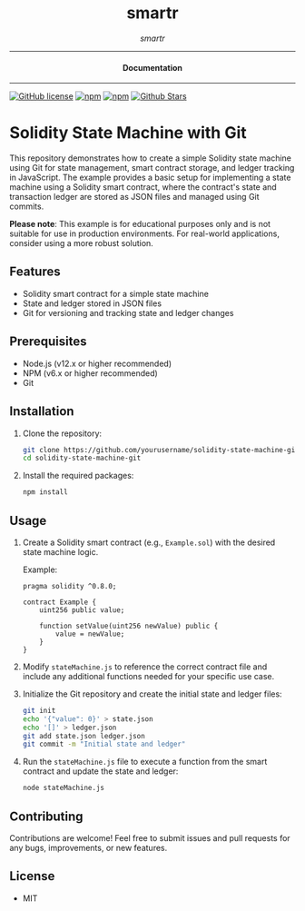 

<div align="center">  
  <h1>smartr</h1>
</div>

<div align="center">  
<i>smartr</i>
</div>

---

<div align="center">
<h4>Documentation</h4>
</div>

---

[![GitHub license](https://img.shields.io/badge/license-MIT-blue.svg)](https://github.com/nostrapps/smartr/blob/gh-pages/LICENSE)
[![npm](https://img.shields.io/npm/v/smartr)](https://npmjs.com/package/smartr)
[![npm](https://img.shields.io/npm/dw/smartr.svg)](https://npmjs.com/package/smartr)
[![Github Stars](https://img.shields.io/github/stars/nostrapps/smartr.svg)](https://github.com/nostrapps/smartr/)

# Solidity State Machine with Git

This repository demonstrates how to create a simple Solidity state machine using Git for state management, smart contract storage, and ledger tracking in JavaScript. The example provides a basic setup for implementing a state machine using a Solidity smart contract, where the contract's state and transaction ledger are stored as JSON files and managed using Git commits.

**Please note**: This example is for educational purposes only and is not suitable for use in production environments. For real-world applications, consider using a more robust solution.

## Features

- Solidity smart contract for a simple state machine
- State and ledger stored in JSON files
- Git for versioning and tracking state and ledger changes

## Prerequisites

- Node.js (v12.x or higher recommended)
- NPM (v6.x or higher recommended)
- Git

## Installation

1. Clone the repository:

   ```bash
   git clone https://github.com/yourusername/solidity-state-machine-git.git
   cd solidity-state-machine-git
   ```

2. Install the required packages:

   ```bash
   npm install
   ```

## Usage

1. Create a Solidity smart contract (e.g., `Example.sol`) with the desired state machine logic.

   Example:

   ```solidity
   pragma solidity ^0.8.0;

   contract Example {
       uint256 public value;

       function setValue(uint256 newValue) public {
           value = newValue;
       }
   }
   ```

2. Modify `stateMachine.js` to reference the correct contract file and include any additional functions needed for your specific use case.

3. Initialize the Git repository and create the initial state and ledger files:

   ```bash
   git init
   echo '{"value": 0}' > state.json
   echo '[]' > ledger.json
   git add state.json ledger.json
   git commit -m "Initial state and ledger"
   ```

4. Run the `stateMachine.js` file to execute a function from the smart contract and update the state and ledger:

   ```bash
   node stateMachine.js
   ```

## Contributing

Contributions are welcome! Feel free to submit issues and pull requests for any bugs, improvements, or new features.


## License

- MIT
